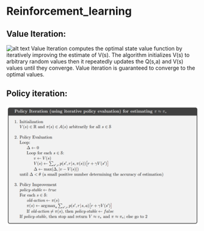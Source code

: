 # Reinforcement_learning
## Value Iteration:
![alt text](https://i.stack.imgur.com/ORobd.png)
Value Iteration computes the optimal state value function by iteratively improving the estimate of V(s). The algorithm initializes V(s) to arbitrary random values then it repeatedly updates the Q(s,a) and V(s) values until they converge. Value iteration is guaranteed to converge to the optimal values.

## Policy iteration: 
![screenshot](Policy_iteration.png)
